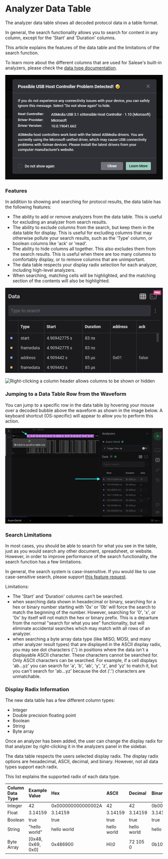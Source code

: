 # Analyzer Data Table

The analyzer data table shows all decoded protocol data in a table format.

In general, the search functionality allows you to search for content in any column, except for the 'Start' and 'Duration' columns.

This article explains the features of the data table and the limitations of the search function.

To learn more about the different columns that are used for Saleae's built-in analyzers, please check the [data type documentation](https://support.saleae.com/extensions/analyzer-frame-types).

![Data table is found in the analyzer sidebar](../../.gitbook/assets/image%20%289%29.png)

### Features

In addition to showing and searching for protocol results, the data table has the following features:

* The ability to add or remove analyzers from the data table. This is useful for excluding an analyzer from search results.
* The ability to exclude columns from the search, but keep them in the data table for display. This is useful for excluding columns that may otherwise pollute your search results, such as the 'Type' column, or boolean columns like 'ack' or 'read'.
* The ability to hide columns all together. This also excludes them from the search results. This is useful when there are too many columns to comfortably display, or to remove columns that are unimportant.
* The data table respects your display radix selection for each analyzer, including high-level analyzers.
* When searching, matching cells will be highlighted, and the matching section of the contents will also be highlighted.

![The ... menu controls which analyzers are included in the table, and which columns are searched](../../.gitbook/assets/image%20%286%29.png)

![Right-clicking a column header allows columns to be shown or hidden](../../.gitbook/assets/image%20%288%29.png)

### Jumping to a Data Table Row from the Waveform

You can jump to a specific row in the data table by hovering your mouse over a decoded bubble above the waveform as shown in the image below. A keyboard shortcut \(OS-specific\) will appear to allow you to perform this action.

![Jumping to a Row in the Data Table](../../.gitbook/assets/screen-shot-2021-04-07-at-3.40.30-pm.png)

### Search Limitations

In most cases, you should be able to search for what you see in the table, just as you would search any other document, spreadsheet, or website. However, in order to improve performance of the search functionality, the search function has a few limitations.

In general, the search system is case-insensitive. If you would like to use case-sensitive search, please support [this feature request](https://saleae.upvoty.com/b/feature-requests/add-option-to-make-analyzer-data-table-search-case-sensitive).

Limitations:

* The 'Start' and 'Duration' columns can't be searched.
* when searching data shown in hexadecimal or binary, searching for a hex or binary number starting with '0x' or '0b' will force the search to match the beginning of the number. However, searching for '0', 'x', or '0x' by itself will not match the hex or binary prefix. This is a departure from the normal "search for what you see" functionality, but will eliminate accidental searches which may match with all rows of an analyzer.
* when searching a byte array data type \(like MISO, MOSI, and many other analyzer result types\) that are displayed in the ASCII display radix, you may see dot characters \('.'\) in positions where the data isn't a displayable ASCII character. These characters cannot be searched for. Only ASCII characters can be searched. For example, if a cell displays 'ab...yz' you can search for 'a', 'b', 'ab', 'y', 'z', and 'yz' to match it, but you can't search for 'ab...yz' because the dot \('.'\) characters are unmatchable.

### Display Radix Information

The new data table has a few different column types:

* Integer
* Double precision floating point
* Boolean
* String
* Byte array

Once an analyzer has been added, the user can change the display radix for that analyzer by right-clicking it in the analyzers panel in the sidebar.

The data table respects the users selected display radix. The display radix options are hexadecimal, ASCII, decimal, and binary. However, not all data types support each radix.

This list explains the supported radix of each data type.

| Column Data Type | Example Value | Hex | ASCII | Decimal | Binary |
| :--- | :--- | :--- | :--- | :--- | :--- |
| Integer | 42 | 0x000000000000002A | 42 | 42 | 0b0000000000000000000000000000000000000000000000000000000000101010 |
| Float | 3.14159 | 3.14159 | 3.14159 | 3.14159 | 3.14159 |
| Boolean | true | true | true | true | true |
| String | "hello world" | hello world | hello world | hello world | hello world |
| Byte Array | \[0x48, 0x69, 0x0\] | 0x486900 | Hi\0 | 72 105 0 | 0b1001000110100100000000 |

